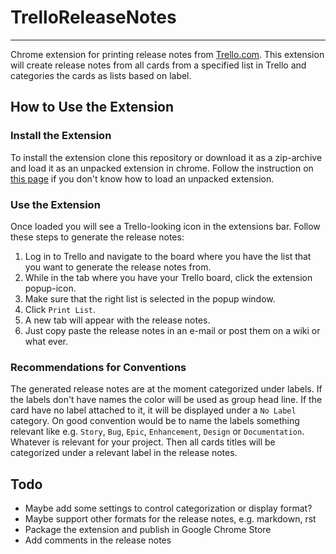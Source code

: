 # TrelloReleaseNotes
--------------------

Chrome extension for printing release notes from [Trello.com](https://trello.com). This extension will create release notes from all cards from a specified list in Trello and categories the cards as lists based on label.

## How to Use the Extension

### Install the Extension

To install the extension clone this repository or download it as a zip-archive and load it as an unpacked extension in chrome. Follow the instruction on [this page](https://developer.chrome.com/extensions/getstarted) if you don't know how to load an unpacked extension.

### Use the Extension

Once loaded you will see a Trello-looking icon in the extensions bar. Follow these steps to generate the release notes:

1. Log in to Trello and navigate to the board where you have the list that you want to generate the release notes from.
2. While in the tab where you have your Trello board, click the extension popup-icon.
3. Make sure that the right list is selected in the popup window.
4. Click `Print List`.
5. A new tab will appear with the release notes.
6. Just copy paste the release notes in an e-mail or post them on a wiki or what ever.

### Recommendations for Conventions

The generated release notes are at the moment categorized under labels. If the labels don't have names the color will be used as group head line. If the card have no label attached to it, it will be displayed under a `No Label` category. On good convention would be to name the labels something relevant like e.g. `Story`, `Bug`, `Epic`, `Enhancement`, `Design` or `Documentation`. Whatever is relevant for your project. Then all cards titles will be categorized under a relevant label in the release notes.

## Todo

* Maybe add some settings to control categorization or display format?
* Maybe support other formats for the release notes, e.g. markdown, rst
* Package the extension and publish in Google Chrome Store
* Add comments in the release notes
